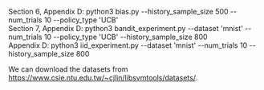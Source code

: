 Section 6, Appendix D: python3 bias.py --history_sample_size 500 --num_trials 10 --policy_type 'UCB'  
Section 7, Appendix D: python3 bandit_experiment.py --dataset 'mnist' --num_trials 10 --policy_type 'UCB' --history_sample_size 800  
Appendix D: python3 iid_experiment.py --dataset 'mnist' --num_trials 10 --history_sample_size 800  

We can download the datasets from https://www.csie.ntu.edu.tw/~cjlin/libsvmtools/datasets/.
